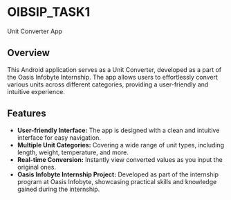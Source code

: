 # OIBSIP_TASK1

 Unit Converter App

## Overview

This Android application serves as a Unit Converter, developed as a part of the Oasis Infobyte Internship. The app allows users to effortlessly convert various units across different categories, providing a user-friendly and intuitive experience.

## Features

- **User-friendly Interface:** The app is designed with a clean and intuitive interface for easy navigation.
- **Multiple Unit Categories:** Covering a wide range of unit types, including length, weight, temperature, and more.
- **Real-time Conversion:** Instantly view converted values as you input the original ones.
- **Oasis Infobyte Internship Project:** Developed as part of the internship program at Oasis Infobyte, showcasing practical skills and knowledge gained during the internship.
